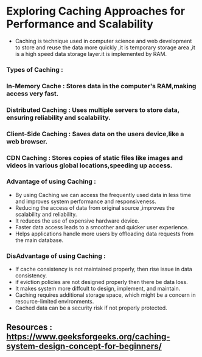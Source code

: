 # Exploring Caching Approaches for Performance and Scalability
* Caching is technique used in computer science and web development to store and reuse the data more quickly ,it is temporary storage area ,it is a high 
  speed data storage layer.it is implemented by RAM.
  
### Types of Caching :
### In-Memory Cache : Stores data in the computer's RAM,making access very fast.
### Distributed Caching : Uses multiple servers to store data, ensuring reliability and scalability.
### Client-Side Caching : Saves data on the users device,like a web browser.
### CDN Caching : Stores copies of static files like images and videos in various global locations,speeding up access.

### Advantage of using Caching :
* By using Caching we can access the frequently used data in less time and improves system performance and responsiveness.
* Reducing the access of data from original source ,improves the scalability and reliability.
* It reduces the use of expensive hardware device.
* Faster data access leads to a smoother and quicker user experience.
* Helps applications handle more users by offloading data requests from the main database.
  
### DisAdvantage of using Caching :
* If cache consistency is not maintained properly, then rise issue in data consistency.
* if eviction  policies are not designed properly then there be data loss.
* It makes system more diffcult to design, implement, and maintain.
* Caching requires additional storage space, which might be a concern in resource-limited environments.
* Cached data can be a security risk if not properly protected.

## Resources : https://www.geeksforgeeks.org/caching-system-design-concept-for-beginners/
